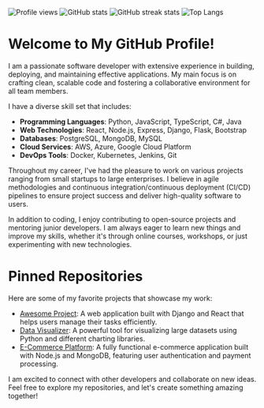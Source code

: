 ![Profile views](https://gpvc.arturio.dev/porbjorgporvalds912)
![GitHub stats](https://github-readme-stats.vercel.app/api?username=porbjorgporvalds912&show_icons=true&hide=prs&count_private=true&theme=radical)
![GitHub streak stats](https://github-readme-streak-stats.herokuapp.com/?user=porbjorgporvalds912&theme=radical)
![Top Langs](https://github-readme-stats.vercel.app/api/top-langs/?username=porbjorgporvalds912&layout=compact&theme=radical)

# Welcome to My GitHub Profile!

I am a passionate software developer with extensive experience in building, deploying, and maintaining effective applications. My main focus is on crafting clean, scalable code and fostering a collaborative environment for all team members. 

I have a diverse skill set that includes:

- **Programming Languages**: Python, JavaScript, TypeScript, C#, Java
- **Web Technologies**: React, Node.js, Express, Django, Flask, Bootstrap
- **Databases**: PostgreSQL, MongoDB, MySQL
- **Cloud Services**: AWS, Azure, Google Cloud Platform
- **DevOps Tools**: Docker, Kubernetes, Jenkins, Git

Throughout my career, I've had the pleasure to work on various projects ranging from small startups to large enterprises. I believe in agile methodologies and continuous integration/continuous deployment (CI/CD) pipelines to ensure project success and deliver high-quality software to users. 

In addition to coding, I enjoy contributing to open-source projects and mentoring junior developers. I am always eager to learn new things and improve my skills, whether it's through online courses, workshops, or just experimenting with new technologies.

# Pinned Repositories

Here are some of my favorite projects that showcase my work:

- [Awesome Project](https://github.com/porbjorgporvalds912/awesome-project): A web application built with Django and React that helps users manage their tasks efficiently.
- [Data Visualizer](https://github.com/porbjorgporvalds912/data-visualizer): A powerful tool for visualizing large datasets using Python and different charting libraries.
- [E-Commerce Platform](https://github.com/porbjorgporvalds912/e-commerce-platform): A fully functional e-commerce application built with Node.js and MongoDB, featuring user authentication and payment processing.

I am excited to connect with other developers and collaborate on new ideas. Feel free to explore my repositories, and let's create something amazing together!
